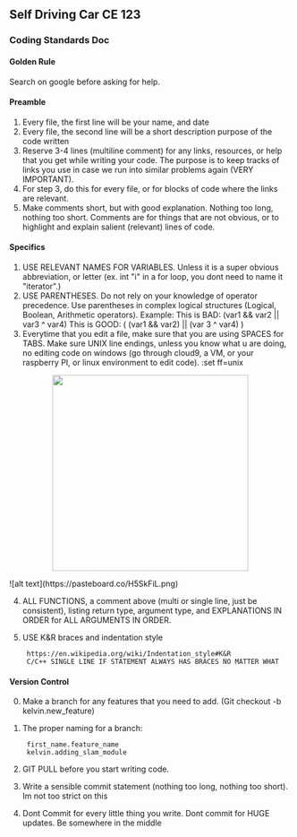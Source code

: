 ## Self Driving Car CE 123

### Coding Standards Doc

#### Golden Rule
Search on google before asking for help.

#### Preamble
1. Every file, the first line will be your name, and date
2. Every file, the second line will be a short description purpose of the code written
3. Reserve 3-4 lines (multiline comment) for any links, resources, or help that you get while writing your code. The purpose is to keep tracks of links you use in case we run into similar problems again (VERY IMPORTANT).
4. For step 3, do this for every file, or for blocks of code where the links are relevant.
5. Make comments short, but with good explanation. Nothing too long, nothing too short. Comments are for things that are not obvious, or to highlight and explain salient (relevant) lines of code.

#### Specifics
1. USE RELEVANT NAMES FOR VARIABLES. Unless it is a super obvious abbreviation, or letter (ex. int "i" in a for loop, you dont need to name it "iterator".)
2. USE PARENTHESES. Do not rely on your knowledge of operator precedence. Use parentheses in complex logical structures (Logical, Boolean, Arithmetic operators). 
		Example:
		This is BAD: (var1 && var2 || var3 ^ var4)
		This is GOOD: ( (var1 && var2) || (var 3 ^ var4) )
3.  Everytime that you edit a file, make sure that you are using SPACES for TABS. Make sure UNIX line endings, unless you know what u are doing, no editing code on windows (go through cloud9, a VM, or your raspberry PI, or linux environment to edit code).
		:set ff=unix

<p align="center">
  <img src="https://pasteboard.co/H5SkFiL.png" width="350"/>

</p>
![alt text](https://pasteboard.co/H5SkFiL.png)

4. ALL FUNCTIONS, a comment above (multi or single line, just be consistent), listing return type, argument type, and EXPLANATIONS IN ORDER for ALL ARGUMENTS IN ORDER.
5. USE K&R braces and indentation style
		
		https://en.wikipedia.org/wiki/Indentation_style#K&R
		C/C++ SINGLE LINE IF STATEMENT ALWAYS HAS BRACES NO MATTER WHAT

#### Version Control
0. Make a branch for any features that you need to add. (Git checkout -b kelvin.new_feature)
1. The proper naming for a branch: 
		
		first_name.feature_name
		kelvin.adding_slam_module
2. GIT PULL before you start writing code.
3. Write a sensible commit statement (nothing too long, nothing too short). Im not too strict on this
4. Dont Commit for every little thing you write. Dont commit for HUGE updates. Be somewhere in the middle

		
	


